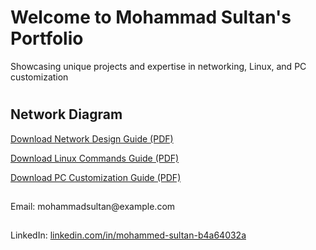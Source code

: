 
 
 <h1>Welcome to Mohammad Sultan's Portfolio</h1>
    <p>Showcasing unique projects and expertise in networking, Linux, and PC customization</p>
<h1></h1>

 <section id="projects">
        <h1>Network Diagram</h1>
        <p><a href="https://github.com/MOSU786-tech/MY-1st-Portfolio/blob/main/network-design-guide.pdf" download>Download Network Design Guide (PDF)</a></p>
        <p><a href="https://github.com/MOSU786-tech/MY-1st-Portfolio/blob/main/linux-commands-guide.pdf" download>Download Linux Commands Guide (PDF)</a></p>
        <p><a href="https://github.com/MOSU786-tech/MY-1st-Portfolio/blob/main/pc-customization-guide.pdf" download>Download PC Customization Guide (PDF)</a></p>
    </section>
   
</header>


<section id="contact">
    <h2></h2>
    <p>Email: mohammadsultan@example.com</p>

<section >
    <h2></h2>
    <p>
    <p>LinkedIn: <a href="https://linkedin.com/in/mohammed-sultan-b4a64032a" target="_blank">linkedin.com/in/mohammed-sultan-b4a64032a</a></p>
</section>

